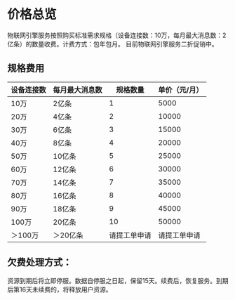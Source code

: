 # 价格总览

 物联网引擎服务按照购买标准需求规格（设备连接数：10万，每月最大消息数：2亿条）的数量收费。计费方式：包年包月。
 目前物联网引擎服务二折促销中。
 
 ## 规格费用
 
| 设备连接数 | 每月最大消息数 | 规格数量       | 单价（元/月） |
| ---------- | -------------- | -------------- | ------------- |
| 10万        | 2亿条          | 1              |5000      |
| 20万       | 4亿条          | 2              | 10000      |
| 30万     | 6亿条          | 3                | 15000     |
| 40万      | 8亿条          | 4               | 20000      |
| 50万       | 10亿条          | 5              | 25000      |
| 60万       | 12亿条          | 6              | 30000      |
| 70万      | 14亿条          | 7               | 35000       |
| 80万       | 16亿条          | 8              | 40000       |
| 90万       | 18亿条          | 9              | 45000       |
|100万      | 20亿条         | 10              | 50000      |
| ＞100万     | ＞20亿条       | 请提工单申请   | 请提工单申请  |

## 欠费处理方式：
资源到期后将立即停服。数据自停服之日起，保留15天。续费后，恢复服务。到期后第16天未续费的，将释放用户资源。
